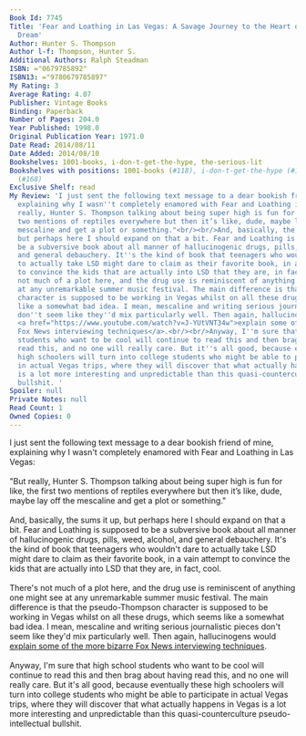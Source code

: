 ```yaml
---
Book Id: 7745
Title: 'Fear and Loathing in Las Vegas: A Savage Journey to the Heart of the American
  Dream'
Author: Hunter S. Thompson
Author l-f: Thompson, Hunter S.
Additional Authors: Ralph Steadman
ISBN: ="0679785892"
ISBN13: ="9780679785897"
My Rating: 3
Average Rating: 4.07
Publisher: Vintage Books
Binding: Paperback
Number of Pages: 204.0
Year Published: 1998.0
Original Publication Year: 1971.0
Date Read: 2014/08/11
Date Added: 2014/08/10
Bookshelves: 1001-books, i-don-t-get-the-hype, the-serious-lit
Bookshelves with positions: 1001-books (#118), i-don-t-get-the-hype (#13), the-serious-lit
  (#168)
Exclusive Shelf: read
My Review: 'I just sent the following text message to a dear bookish friend of mine,
  explaining why I wasn''t completely enamored with Fear and Loathing in Las Vegas:<br/><br/>"But
  really, Hunter S. Thompson talking about being super high is fun for like, the first
  two mentions of reptiles everywhere but then it’s like, dude, maybe lay off the
  mescaline and get a plot or something."<br/><br/>And, basically, the sums it up,
  but perhaps here I should expand on that a bit. Fear and Loathing is supposed to
  be a subversive book about all manner of hallucinogenic drugs, pills, weed, alcohol,
  and general debauchery. It''s the kind of book that teenagers who wouldn''t dare
  to actually take LSD might dare to claim as their favorite book, in a vain attempt
  to convince the kids that are actually into LSD that they are, in fact, cool. <br/><br/>There''s
  not much of a plot here, and the drug use is reminiscent of anything one might see
  at any unremarkable summer music festival. The main difference is that the pseudo-Thompson
  character is supposed to be working in Vegas whilst on all these drugs, which seems
  like a somewhat bad idea. I mean, mescaline and writing serious journalistic pieces
  don''t seem like they''d mix particularly well. Then again, hallucinogens would
  <a href="https://www.youtube.com/watch?v=J-YUtVNT34w">explain some of the more bizarre
  Fox News interviewing techniques</a>.<br/><br/>Anyway, I''m sure that high school
  students who want to be cool will continue to read this and then brag about having
  read this, and no one will really care. But it''s all good, because eventually these
  high schoolers will turn into college students who might be able to participate
  in actual Vegas trips, where they will discover that what actually happens in Vegas
  is a lot more interesting and unpredictable than this quasi-counterculture pseudo-intellectual
  bullshit. '
Spoiler: null
Private Notes: null
Read Count: 1
Owned Copies: 0
---
```


I just sent the following text message to a dear bookish friend of mine, explaining why I wasn't completely enamored with Fear and Loathing in Las Vegas:<br/><br/>"But really, Hunter S. Thompson talking about being super high is fun for like, the first two mentions of reptiles everywhere but then it’s like, dude, maybe lay off the mescaline and get a plot or something."<br/><br/>And, basically, the sums it up, but perhaps here I should expand on that a bit. Fear and Loathing is supposed to be a subversive book about all manner of hallucinogenic drugs, pills, weed, alcohol, and general debauchery. It's the kind of book that teenagers who wouldn't dare to actually take LSD might dare to claim as their favorite book, in a vain attempt to convince the kids that are actually into LSD that they are, in fact, cool. <br/><br/>There's not much of a plot here, and the drug use is reminiscent of anything one might see at any unremarkable summer music festival. The main difference is that the pseudo-Thompson character is supposed to be working in Vegas whilst on all these drugs, which seems like a somewhat bad idea. I mean, mescaline and writing serious journalistic pieces don't seem like they'd mix particularly well. Then again, hallucinogens would <a href="https://www.youtube.com/watch?v=J-YUtVNT34w">explain some of the more bizarre Fox News interviewing techniques</a>.<br/><br/>Anyway, I'm sure that high school students who want to be cool will continue to read this and then brag about having read this, and no one will really care. But it's all good, because eventually these high schoolers will turn into college students who might be able to participate in actual Vegas trips, where they will discover that what actually happens in Vegas is a lot more interesting and unpredictable than this quasi-counterculture pseudo-intellectual bullshit. 
